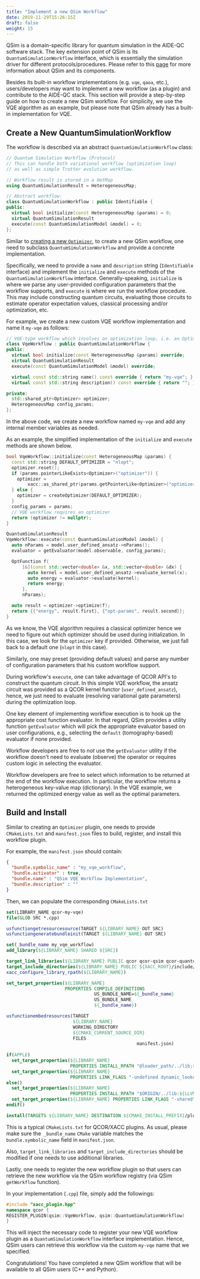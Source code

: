 ```yaml
---
title: "Implement a new QSim Workflow"
date: 2019-11-29T15:26:15Z
draft: false
weight: 15
---
```


QSim is a domain-specific library for quantum simulation in the AIDE-QC software stack. 
The key extension point of QSim is its `QuantumSimulationWorkflow` interface, which is essentially the simulation driver for different protocols/procedures. Please refer to this [page](/deploy/users/qsim/) for more information about QSim and its components. 

Besides its built-in workflow implementations (e.g. `vqe`, `qaoa`, etc.), users/developers may want to implement a new workflow (as a plugin) and contribute to the AIDE-QC stack. This section will provide a step-by-step guide on how to create a new QSim workflow. For simplicity, we use the VQE algorithm as an example, but please note that QSim already has a built-in implementation for VQE.

## <a id="create-workflow"></a> Create a New QuantumSimulationWorkflow 

The workflow is described via an abstract `QuantumSimulationWorkflow` class:

```cpp
// Quantum Simulation Workflow (Protocol)
// This can handle both variational workflow (optimization loop)
// as well as simple Trotter evolution workflow.

// Workflow result is stored in a HetMap
using QuantumSimulationResult = HeterogeneousMap;

// Abstract workflow:
class QuantumSimulationWorkflow : public Identifiable {
public:
  virtual bool initialize(const HeterogeneousMap &params) = 0;
  virtual QuantumSimulationResult
  execute(const QuantumSimulationModel &model) = 0;
};
```

Similar to [creating a new `Optimizer`](/deploy/developers/implement_optimizer/), to create a new QSim workflow, one need to subclass `QuantumSimulationWorkflow` and provide a concrete implementation.

Specifically, we need to provide a `name` and `description` string (`Identifiable` interface) and implement the `initialize` and `execute` methods of the `QuantumSimulationWorkflow` interface. Generally-speaking, `initialize` is where we parse any user-provided configuration parameters that the workflow supports, and `execute` is where we run the workflow procedure. This may include constructing quantum circuits, evaluating those circuits to estimate operator expectation values, classical processing and/or optimization, etc.

For example, we create a new custom VQE workflow implementation and name it `my-vqe` as follows:

```cpp
// VQE-type workflow which involves an optimization loop, i.e. an Optimizer.
class VqeWorkflow : public QuantumSimulationWorkflow {
public:
  virtual bool initialize(const HeterogeneousMap &params) override;
  virtual QuantumSimulationResult
  execute(const QuantumSimulationModel &model) override;

  virtual const std::string name() const override { return "my-vqe"; }
  virtual const std::string description() const override { return ""; }

private:
  std::shared_ptr<Optimizer> optimizer;
  HeterogeneousMap config_params;
};
```

In the above code, we create a new workflow named `my-vqe` and add any internal member variables as needed.

As an example, the simplified implementation of the `initialize` and `execute` methods are shown below.

```cpp
bool VqeWorkflow::initialize(const HeterogeneousMap &params) {
  const std::string DEFAULT_OPTIMIZER = "nlopt";
  optimizer.reset();
  if (params.pointerLikeExists<Optimizer>("optimizer")) {
    optimizer =
        xacc::as_shared_ptr(params.getPointerLike<Optimizer>("optimizer"));
  } else {
    optimizer = createOptimizer(DEFAULT_OPTIMIZER);
  }
  config_params = params;
  // VQE workflow requires an optimizer
  return (optimizer != nullptr);
}

QuantumSimulationResult
VqeWorkflow::execute(const QuantumSimulationModel &model) {
  auto nParams = model.user_defined_ansatz->nParams();
  evaluator = getEvaluator(model.observable, config_params);

  OptFunction f(
      [&](const std::vector<double> &x, std::vector<double> &dx) {
        auto kernel = model.user_defined_ansatz->evaluate_kernel(x);
        auto energy = evaluator->evaluate(kernel);
        return energy;
      },
      nParams);

  auto result = optimizer->optimize(f);
  return {{"energy", result.first}, {"opt-params", result.second}};
}
```

As we know, the VQE algorithm requires a classical optimizer hence we need to figure out which optimizer should be used during initialization.  In this case, we look for the `optimizer` key if provided. Otherwise, we just fall back to a default one (`nlopt` in this case).

Similarly, one may preset (providing default values) and parse any number of configuration parameters that his custom workflow support.

During workflow's `execute`, one can take advantage of QCOR API's to construct the quantum circuit. In this simple VQE workflow, the ansatz circuit was provided as a QCOR kernel functor (`user_defined_ansatz`), hence, we just need to evaluate (resolving variational gate parameters) during the optimization loop.

One key element of implementing workflow execution is to hook up the appropriate cost function evaluator. In that regard, QSim provides a utility function `getEvaluator` which will pick the appropriate evaluator based on user configurations, e.g., selecting the `default` (tomography-based) evaluator if none provided. 

Workflow developers are free to *not* use the `getEvaluator` utility if the workflow doesn't need to evaluate (observe) the operator or requires custom logic in selecting the evaluator.

Workflow developers are free to select which information to be returned at the end of the workflow execution. In particular, the workflow returns a heterogeneous key-value map (dictionary). In the VQE example, we returned the optimized energy value as well as the optimal parameters.

## <a id="build-workflow"></a> Build and Install

Similar to creating an `Optimizer` plugin, one needs to provide `CMakeLists.txt` and `manifest.json` files to build, register, and install this workflow plugin.

For example, the `manifest.json` should contain:

```json
{
  "bundle.symbolic_name" : "my_vqe_workflow",
  "bundle.activator" : true,
  "bundle.name" : "QSim VQE Workflow Implementation",
  "bundle.description" : ""
}

```

Then, we can populate the corresponding `CMakeLists.txt`

```cmake
set(LIBRARY_NAME qcor-my-vqe)
file(GLOB SRC *.cpp)

usfunctiongetresourcesource(TARGET ${LIBRARY_NAME} OUT SRC)
usfunctiongeneratebundleinit(TARGET ${LIBRARY_NAME} OUT SRC)

set(_bundle_name my_vqe_workflow)
add_library(${LIBRARY_NAME} SHARED ${SRC})

target_link_libraries(${LIBRARY_NAME} PUBLIC qcor qcor-qsim qcor-quantum-simulation)
target_include_directories(${LIBRARY_NAME} PUBLIC ${XACC_ROOT}/include/qcor)
xacc_configure_library_rpath(${LIBRARY_NAME})

set_target_properties(${LIBRARY_NAME}
                      PROPERTIES COMPILE_DEFINITIONS
                                 US_BUNDLE_NAME=${_bundle_name}
                                 US_BUNDLE_NAME
                                 ${_bundle_name})

usfunctionembedresources(TARGET
                         ${LIBRARY_NAME}
                         WORKING_DIRECTORY
                         ${CMAKE_CURRENT_SOURCE_DIR}
                         FILES
												 manifest.json)
												 
if(APPLE)
  set_target_properties(${LIBRARY_NAME}
                        PROPERTIES INSTALL_RPATH "@loader_path/../lib;${LLVM_INSTALL_PREFIX}/lib")
  set_target_properties(${LIBRARY_NAME}
                        PROPERTIES LINK_FLAGS "-undefined dynamic_lookup")
else()
  set_target_properties(${LIBRARY_NAME}
                        PROPERTIES INSTALL_RPATH "$ORIGIN/../lib:${LLVM_INSTALL_PREFIX}/lib")
  set_target_properties(${LIBRARY_NAME} PROPERTIES LINK_FLAGS "-shared")
endif()

install(TARGETS ${LIBRARY_NAME} DESTINATION ${CMAKE_INSTALL_PREFIX}/plugins)

```

This is a typical `CMakeLists.txt` for QCOR/XACC plugins. As usual, please make sure the` _bundle_name` `CMake` variable matches the `bundle.symbolic_name` field in `manifest.json`.

Also, `target_link_libraries` and `target_include_directories` should be modified if one needs to use additional libraries.

Lastly, one needs to register the new workflow plugin so that users can retrieve the new workflow via the QSim workflow registry (via QSim `getWorkflow` function).

In your implementation (`.cpp`) file, simply add the followings:  

```cpp
#include "xacc_plugin.hpp"
namespace qcor {
REGISTER_PLUGIN(qsim::VqeWorkflow, qsim::QuantumSimulationWorkflow)
}
```

This will inject the necessary code to register your new VQE workflow plugin as a `QuantumSimulationWorkflow` interface implementation. Hence, QSim users can retrieve this workflow via the custom `my-vqe` name that we specified. 

Congratulations! You have completed a new QSim workflow that will be available to all QSim users (C++ and Python). 